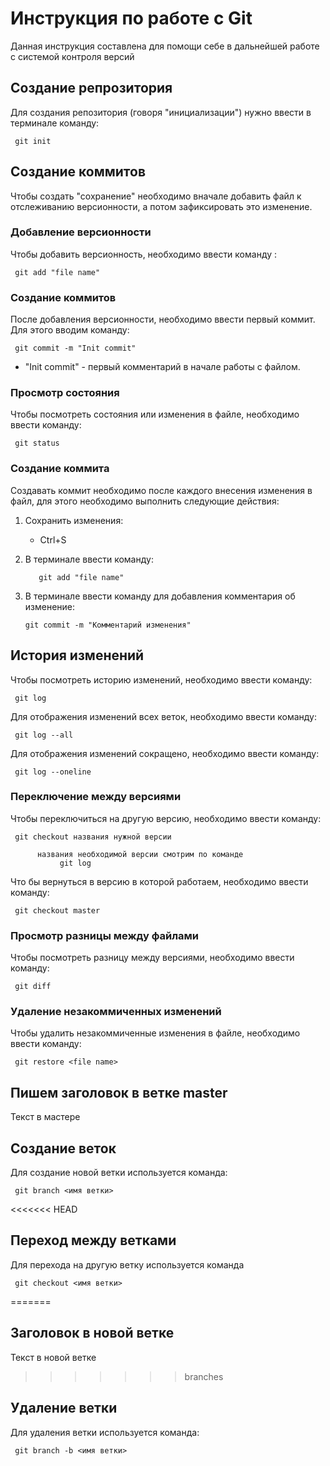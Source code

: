 # Инструкция по работе с Git

Данная инструкция составлена для помощи себе в дальнейшей работе с системой контроля версий

## Создание репрозитория

Для создания репозитория (говоря "инициализации") нужно ввести в терминале команду:

     git init

## Создание коммитов

Чтобы создать "сохранение" необходимо вначале добавить файл к отслеживанию версионности, а потом зафиксировать это изменение.

### Добавление версионности

Чтобы добавить версионность, необходимо ввести команду :

     git add "file name"

### Создание коммитов

После добавления версионности, необходимо ввести первый коммит. Для этого вводим команду:

     git commit -m "Init commit" 
* "Init commit" - первый комментарий в начале работы с файлом.

### Просмотр состояния

Чтобы посмотреть состояния или изменения в файле, необходимо ввести команду:

     git status

### Создание коммита

Создавать коммит необходимо после каждого внесения изменения в файл, для этого необходимо выполнить следующие действия:
1. Сохранить изменения: 
     * Ctrl+S
2. В терминале ввести команду:

          git add "file name"

3. В терминале ввести команду для добавления комментария об изменение:

       git commit -m "Комментарий изменения"

## История изменений

Чтобы посмотреть историю изменений, необходимо ввести команду:

     git log
Для отображения изменений всех веток, необходимо ввести команду:

     git log --all
Для отображения изменений сокращено, необходимо ввести команду:

     git log --oneline

### Переключение между версиями

Чтобы переключиться на другую версию, необходимо ввести команду:

     git checkout названия нужной версии
          
          названия необходимой версии смотрим по команде 
               git log
Что бы вернуться в версию в которой работаем, необходимо ввести команду:

     git checkout master            

### Просмотр разницы между файлами

Чтобы посмотреть разницу между версиями, необходимо ввести команду:

     git diff

### Удаление незакоммиченных изменений

Чтобы удалить незакоммиченные изменения в файле, необходимо ввести команду:

     git restore <file name>
## Пишем заголовок в ветке master

Текст в мастере 
     
## Создание веток

Для создание новой ветки используется команда:

     git branch <имя ветки>

<<<<<<< HEAD
## Переход между ветками

Для перехода на другую ветку используется команда 

     git checkout <имя ветки>
=======
 ## Заголовок в новой ветке

 Текст в новой ветке    
>>>>>>> branches

## Удаление ветки 

Для удаления ветки используется команда:

     git branch -b <имя ветки>
     
     
